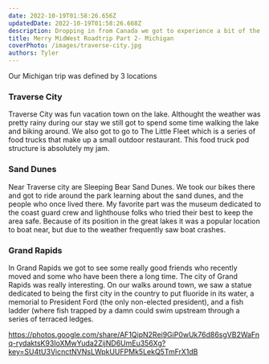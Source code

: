 ```yaml
---
date: 2022-10-19T01:58:26.656Z 
updatedDate: 2022-10-19T01:58:26.668Z
description: Dropping in from Canada we got to experience a bit of the abandon mitten and meat the trolls that live in the main land mitten state. 
title: Merry MidWest Roadtrip Part 2- Michigan
coverPhoto: /images/traverse-city.jpg
authors: Tyler
---
```

Our Michigan trip was defined by 3 locations

### Traverse City

Traverse City was fun vacation town on the lake. Althought the weather was pretty rainy during our stay we still got to spend some time walking the lake and biking around. We also got to go to The Little Fleet which is a series of food trucks that make up a small outdoor restaurant. This food truck pod structure is absolutely my jam.

### Sand Dunes

Near Traverse city are Sleeping Bear Sand Dunes. We took our bikes there and got to ride around the park learning about the sand dunes, and the people who once lived there. My favorite part was the museum dedicated to the coast guard crew and lighthouse folks who tried their best to keep the area safe. Because of its position in the great lakes it was a popular location to boat near, but due to the weather frequently saw boat crashes.

### Grand Rapids

In Grand Rapids we got to see some really good friends who recently moved and some who have been there a long time. The city of Grand Rapids was really interesting. On our walks around town, we saw a statue dedicated to being the first city in the country to put fluoride in its water, a memorial to President Ford (the only non-elected president), and a fish ladder (where fish trapped by a damn could swim upstream through a series of terraced ledges.

[](https://photos.google.com/share/AF1QipN2Rei9GiP0wUk76d86sgVB2WaFnq-rydaktsK93IoXMwYuda2ZijND6UmEu356Xg?key=SU4tU3VicnctNVNsLWpkUUFPMk5LekQ5TmFrX1dB)<https://photos.google.com/share/AF1QipN2Rei9GiP0wUk76d86sgVB2WaFnq-rydaktsK93IoXMwYuda2ZijND6UmEu356Xg?key=SU4tU3VicnctNVNsLWpkUUFPMk5LekQ5TmFrX1dB>